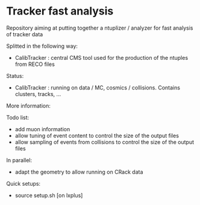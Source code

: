 # Tracker fast analysis

Repository aiming at putting together a ntuplizer / analyzer for fast analysis of tracker data

Splitted in the following way:
- CalibTracker : central CMS tool used for the production of the ntuples from RECO files

Status:
- CalibTracker : running on data / MC, cosmics / collisions. Contains clusters, tracks, ...

More information:

Todo list:
- add muon information
- allow tuning of event content to control the size of the output files
- allow sampling of events from collisions to control the size of the output files

In parallel:
- adapt the geometry to allow running on CRack data

Quick setups:
- source setup.sh [on lxplus]
